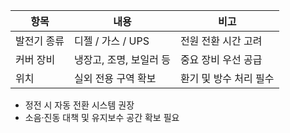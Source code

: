 | 항목         | 내용                      | 비고                           |
|--------------|---------------------------|--------------------------------|
| 발전기 종류   | 디젤 / 가스 / UPS          | 전원 전환 시간 고려               |
| 커버 장비     | 냉장고, 조명, 보일러 등     | 중요 장비 우선 공급                |
| 위치         | 실외 전용 구역 확보         | 환기 및 방수 처리 필수             |

- 정전 시 자동 전환 시스템 권장
- 소음·진동 대책 및 유지보수 공간 확보 필요
